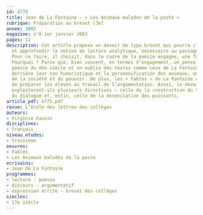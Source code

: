 ```yaml
---
id: 4775
title: Jean de La Fontaine – « Les Animaux malades de la peste »
rubrique: Préparation au brevet [3e] 
annee: 2002
magazine: n°8 1er janvier 2003
pages: 11
description: Cet article propose un devoir de type brevet qui pourra clore une séquence
  et approfondir la notion de lecture analytique, nécessaire au passage en seconde.
  Pour ce faire, il choisit, dans le cadre de la poésie engagée, une fable de La Fontaine.
  Pourquoi ? Parce que, bien souvent, en termes d’engagement, on pense surtout à la
  poésie du XXe siècle et on oublie des textes comme ceux de La Fontaine qui cachaient,
  derrière leur ton humoristique et la personnification des animaux, une dénonciation
  de la société et du pouvoir. De plus, les « Fables » de La Fontaine ont l’avantage
  de préparer les élèves au travail de l’argumentation. Ainsi, le devoir et ses prolongements
  exploiteront-ils plusieurs directions – celle de la construction du texte, celle
  du dialogue et, enfin, celle de la dénonciation des puissants.
article_pdf: 4775.pdf
revue: L’école des lettres des collèges
auteurs:
- Virginie Fauvin
disciplines:
- français
niveau_etudes:
- troisième
oeuvres:
- Fables
- Les Animaux malades de la peste
ecrivains:
- Jean de La Fontaine
programmes:
- lecture - poésie
- discours - argumentatif
- expression écrite - brevet des collèges
siecles:
- 17e siècle
---
```

